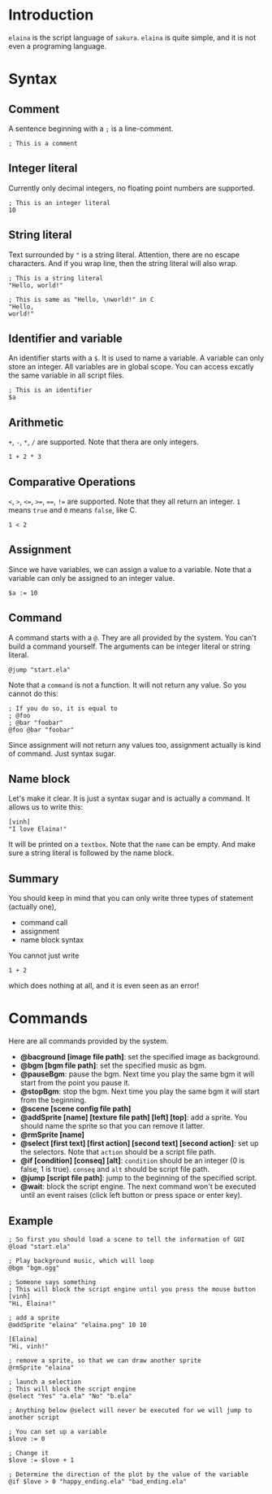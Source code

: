 # Introduction

`elaina` is the script language of `sakura`. `elaina` is quite simple, and it is not even a programing language.

# Syntax

## Comment

A sentence beginning with a `;` is a line-comment.

```ela
; This is a comment
```

## Integer literal

Currently only decimal integers, no floating point numbers are supported.

```ela
; This is an integer literal
10
```

## String literal

Text surrounded by `"` is a string literal. Attention, there are no escape characters. And if you wrap line, then the string literal will also wrap.

```ela
; This is a string literal
"Hello, world!"

; This is same as "Hello, \nworld!" in C
"Hello, 
world!"
```

## Identifier and variable

An identifier starts with a `$`. It is used to name a variable. A variable can only store an integer. All variables are in global scope. You can access excatly the same variable in all script files.

```
; This is an identifier
$a
```

## Arithmetic

`+`, `-`, `*`, `/` are supported. Note that thera are only integers.

```ela
1 + 2 * 3
```

## Comparative Operations

`<`, `>`, `<=`, `>=`, `==`, `!=` are supported. Note that they all return an integer. `1` means `true` and `0` means `false`, like C.

```ela
1 < 2
```

## Assignment

Since we have variables, we can assign a value to a variable. Note that a variable can only be assigned to an integer value.

```ela
$a := 10
```

## Command

A command starts with a `@`. They are all provided by the system. You can't build a command yourself. The arguments can be integer literal or string literal.

```ela
@jump "start.ela"
```

Note that a `command` is not a function. It will not return any value. So you cannot do this:

```ela
; If you do so, it is equal to
; @foo
; @bar "foobar"
@foo @bar "foobar"
```

Since assignment will not return any values too, assignment actually is kind of command. Just syntax sugar.

## Name block

Let's make it clear. It is just a syntax sugar and is actually a command. It allows us to write this:

```
[vinh]
"I love Elaina!"
```

It will be printed on a `textbox`. Note that the `name` can be empty. And make sure a string literal is followed by the name block.

## Summary

You should keep in mind that you can only write three types of statement (actually one),

* command call
* assignment
* name block syntax

You cannot just write

```ela
1 + 2
```

which does nothing at all, and it is even seen as an error!

# Commands

Here are all commands provided by the system.

* **@bacground [image file path]**: set the specified image as background.
* **@bgm [bgm file path]**: set the specified music as bgm.
* **@pauseBgm**: pause the bgm. Next time you play the same bgm it will start from the point you pause it.
* **@stopBgm**: stop the bgm. Next time you play the same bgm it will start from the beginning.
* **@scene [scene config file path]**
* **@addSprite [name] [texture file path] [left] [top]**: add a sprite. You should name the sprite so that you can remove it latter.
* **@rmSprite [name]**
* **@select [first text] [first action] [second text] [second action]**: set up the selectors. Note that `action` should be a script file path.
* **@if [condition] [conseq] [alt]**: `condition` should be an integer (0 is false, 1 is true). `conseq` and `alt` should be script file path.
* **@jump [script file path]**: jump to the beginning of the specified script.
* **@wait**: block the script engine. The next command won't be executed until an event raises (click left button or press space or enter key).

## Example

```ela
; So first you should load a scene to tell the information of GUI
@load "start.ela"

; Play background music, which will loop
@bgm "bgm.ogg"

; Someone says something
; This will block the script engine until you press the mouse button
[vinh]
"Hi, Elaina!"

; add a sprite
@addSprite "elaina" "elaina.png" 10 10

[Elaina]
"Hi, vinh!"

; remove a sprite, so that we can draw another sprite
@rmSprite "elaina"

; launch a selection
; This will block the script engine
@select "Yes" "a.ela" "No" "b.ela"

; Anything below @select will never be executed for we will jump to another script

; You can set up a variable
$love := 0

; Change it
$love := $love + 1

; Determine the direction of the plot by the value of the variable
@if $love > 0 "happy_ending.ela" "bad_ending.ela"
```
